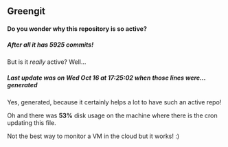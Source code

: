 ## Greengit

#### Do you wonder why this repository is so active?

##### After all it has 5925 commits!

But is it *really* active? Well...

##### Last update was on Wed Oct 16 at 17:25:02 when those lines were... generated

Yes, generated, because it certainly helps a lot to have such an active repo!

Oh and there was **53%** disk usage on the machine
where there is the cron updating this file.

Not the best way to monitor a VM in the cloud but it works! :)
